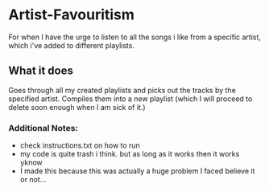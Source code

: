 # Artist-Favouritism
For when I have the urge to listen to all the songs i like from a specific artist, which i've added to different playlists.

<h2>What it does</h2>
Goes through all my created playlists and picks out the tracks by the specified artist. Compiles them into a new playlist (which I will proceed to delete soon enough when I am sick of it.)


### Additional Notes: 
- check instructions.txt on how to run
- my code is quite trash i think. but as long as it works then it works yknow
- I made this because this was actually a huge problem I faced believe it or not...
